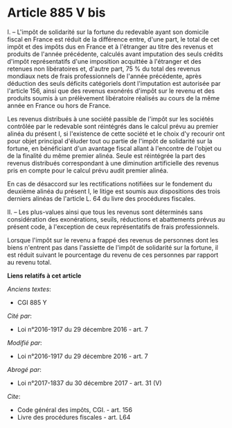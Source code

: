 # Article 885 V bis

I. – L'impôt de solidarité sur la fortune du redevable ayant son domicile fiscal en France est réduit de la différence entre,
d'une part, le total de cet impôt et des impôts dus en France et à l'étranger au titre des revenus et produits de l'année
précédente, calculés avant imputation des seuls crédits d'impôt représentatifs d'une imposition acquittée à l'étranger et des
retenues non libératoires et, d'autre part, 75 % du total des revenus mondiaux nets de frais professionnels de l'année
précédente, après déduction des seuls déficits catégoriels dont l'imputation est autorisée par l'article 156, ainsi que des
revenus exonérés d'impôt sur le revenu et des produits soumis à un prélèvement libératoire réalisés au cours de la même année
en France ou hors de France.

Les revenus distribués à une société passible de l'impôt sur les sociétés contrôlée par le redevable sont réintégrés dans le
calcul prévu au premier alinéa du présent I, si l'existence de cette société et le choix d'y recourir ont pour objet
principal d'éluder tout ou partie de l'impôt de solidarité sur la fortune, en bénéficiant d'un avantage fiscal allant à
l'encontre de l'objet ou de la finalité du même premier alinéa. Seule est réintégrée la part des revenus distribués
correspondant à une diminution artificielle des revenus pris en compte pour le calcul prévu audit premier alinéa.

En cas de désaccord sur les rectifications notifiées sur le fondement du deuxième alinéa du présent I, le litige est soumis
aux dispositions des trois derniers alinéas de l'article L. 64 du livre des procédures fiscales.

II. – Les plus-values ainsi que tous les revenus sont déterminés sans considération des exonérations, seuils, réductions et
abattements prévus au présent code, à l'exception de ceux représentatifs de frais professionnels.

Lorsque l'impôt sur le revenu a frappé des revenus de personnes dont les biens n'entrent pas dans l'assiette de l'impôt de
solidarité sur la fortune, il est réduit suivant le pourcentage du revenu de ces personnes par rapport au revenu total.

**Liens relatifs à cet article**

_Anciens textes_:

  - CGI 885 Y

_Cité par_:

  - Loi n°2016-1917 du 29 décembre 2016 - art. 7

_Modifié par_:

  - Loi n°2016-1917 du 29 décembre 2016 - art. 7

_Abrogé par_:

  - Loi n°2017-1837 du 30 décembre 2017 - art. 31 (V)

_Cite_:

  - Code général des impôts, CGI. - art. 156
  - Livre des procédures fiscales - art. L64
